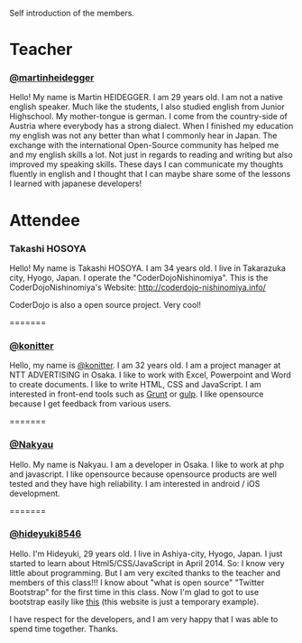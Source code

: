 Self introduction of the members.


# Teacher

### [@martinheidegger](https://github.com/martinheidegger)

Hello! My name is Martin HEIDEGGER. I am 29 years old.
I am not a native english speaker. Much like the students, I also studied english from Junior Highschool. My mother-tongue is german. I come from the country-side of Austria where everybody has a strong dialect. When I finished my education my english was not any better than what I commonly hear in Japan.
The exchange with the international Open-Source community has helped me and my english skills a lot. Not just in regards to reading and writing but also improved my speaking skills. These days I can communicate my thoughts fluently in english and I thought that I can maybe share some of the lessons I learned with japanese developers!

# Attendee

### Takashi HOSOYA

Hello! My name is Takashi HOSOYA. I am 34 years old.
I live in Takarazuka city, Hyogo, Japan.
I operate the "CoderDojoNishinomiya".
This is the CoderDojoNishinomiya's Website: http://coderdojo-nishinomiya.info/

CoderDojo is also a open source project.
Very cool!

=======
### [@konitter](https://github.com/konitter)

Hello, my name is [@konitter](https://github.com/konitter). I am 32 years old.
I am a project manager at NTT ADVERTISING in Osaka. I like to work with Excel, Powerpoint and Word to create documents. I like to write HTML, CSS and JavaScript. I am interested in front-end tools such as [Grunt](https://github.com/gruntjs/grunt) or [gulp](https://github.com/gulpjs/gulp).
I like opensource because I get feedback from various users.

=======
### [@Nakyau](https://github.com/nakyau)

Hello. My name is Nakyau. 
I am a developer in Osaka. I like to work at php and javascript.
I like opensource because opensource products are well tested and they have high reliability.
I am interested in android / iOS development.

=======
### [@hideyuki8546](https://github.com/hideyuki8546)

Hello. I'm Hideyuki, 29 years old. I live in Ashiya-city, Hyogo, Japan.
I just started to learn about Html5/CSS/JavaScript in April 2014.
So: I know very little about programming.
But I am very excited thanks to the teacher and members of this class!!!
I know about "what is open source" "Twitter Bootstrap" for the first time in this class. Now I'm glad to got to use bootstrap easily like [this](http://geeks.secret.jp/) (this website is just a temporary example). 

I have respect for the developers, and I am very happy that I was able to spend time together. Thanks.
